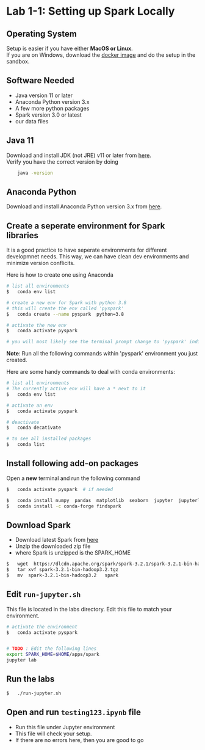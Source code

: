 <link rel='stylesheet' href='../assets/css/main.css'/>

# Lab 1-1: Setting up Spark Locally

## Operating System

Setup is easier if you have either **MacOS or Linux**.  
If you are on Windows, download the [docker image](https://hub.docker.com/r/elephantscale/es-training) and do the setup in the sandbox.

## Software Needed

- Java version 11 or later
- Anaconda Python version 3.x
- A few more python packages
- Spark version 3.0 or latest
- our data files

## Java 11

Download and install JDK (not JRE) v11 or later from [here](https://www.oracle.com/java/technologies/javase-jdk11-downloads.html).  
Verify you have the correct version by doing

```bash
    java -version
```

## Anaconda Python

Download and install Anaconda Python version 3.x from [here](https://www.anaconda.com/download/).

## Create a seperate environment for Spark libraries

It is a good practice to have seperate environments for different developmnet needs.  This way, we can have clean dev environments and minimize version conflicits.

Here is how to create one using Anaconda

```bash
# list all environments
$   conda env list

# create a new env for Spark with python 3.8
# this will create the env called 'pyspark'
$   conda create --name pyspark  python=3.8

# activate the new env
$   conda activate pyspark

# you will most likely see the terminal prompt change to 'pyspark' indicating that you are in the right dev environment
```

**Note**: Run all the following commands within 'pyspark' environment you just created.

Here are some handy commands to deal with conda environments:

```bash
# list all environments
# The currently active env will have a * next to it
$   conda env list

# activate an env
$   conda activate pyspark

# deactivate
$   conda decativate

# to see all installed packages
$   conda list
```


## Install following add-on packages

Open a **new** terminal and run the following command

```bash
$   conda activate pyspark  # if needed

$   conda install numpy  pandas  matplotlib  seaborn  jupyter  jupyterlab
$   conda install -c conda-forge findspark
```

## Download Spark

- Download latest Spark from [here](https://spark.apache.org/downloads.html)
- Unzip the downloaded zip file
- where Spark is unzipped is the SPARK_HOME

```bash
$   wget  https://dlcdn.apache.org/spark/spark-3.2.1/spark-3.2.1-bin-hadoop3.2.tgz
$   tar xvf spark-3.2.1-bin-hadoop3.2.tgz
$   mv  spark-3.2.1-bin-hadoop3.2   spark
```

## Edit  `run-jupyter.sh`

This file is located in the labs directory. 
Edit this file to match your environment.

```bash
# activate the environment
$   conda activate pyspark


# TODO : Edit the following lines   
export SPARK_HOME=$HOME/apps/spark   
jupyter lab   
```

## Run the labs

```bash
$   ./run-jupyter.sh
```

## Open and run `testing123.ipynb` file

- Run this file under Jupyter environment
- This file will check your setup.  
- If there are no errors here, then you are good to go
